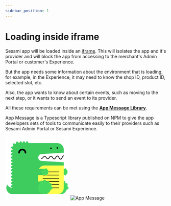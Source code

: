 ```yaml
---
sidebar_position: 1
---
```


# Loading inside iframe

Sesami app will be loaded inside an <a href="https://developer.mozilla.org/en-US/docs/Web/HTML/Element/iframe">iframe</a>. This will isolates the app and it's provider and will block the app from accessing to the merchant's Admin Portal or customer's Experience.

But the app needs some information about the environment that is loading, for example, in the Experience, it may need to know the shop ID, product ID, selected slot, etc.

Also, the app wants to know about certain events, such as moving to the next step, or it wants to send an event to its provider.

All these requirements can be met using the <a href="https://www.npmjs.com/package/@sesamiapp/app-message"><b>App Message Library</b></a>.

App Message is a Typescript library published on NPM to give the app developers sets of tools to communicate easily to their providers such as Sesami Admin Portal or Sesami Experience.


<!-- import DocusaurusSvg from '../../../static/img/app-message-sample-2.png'; -->

<!-- <DocusaurusSvg />; -->

![Docusaurus logo](/img/docusaurus.png)
![App Message](/img/am.png)
<!-- ![Docusaurus logo](/img/p7WvPUswSyjPobrJw6648g.jpg) -->

<!-- <img src={img/app-message-sample-2.png} />; -->
<!-- ./assets/docusaurus-asset-example-banner.png -->